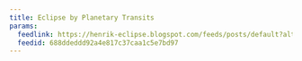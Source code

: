 ```yaml
---
title: Eclipse by Planetary Transits
params:
  feedlink: https://henrik-eclipse.blogspot.com/feeds/posts/default?alt=rss
  feedid: 688ddeddd92a4e817c37caa1c5e7bd97
---
```

